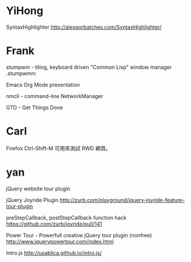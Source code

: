 # YiHong

SyntaxHighlighter
<http://alexgorbatchev.com/SyntaxHighlighter/>  

# Frank

stumpwm - tiling, keyboard driven "Common Lisp" window manager
.stumpwmrc

Emacs Org Mode presentation

nmcli - command-line NetworkManager 

GTD - Get Things Done

# Carl

Firefox Ctrl-Shift-M 可用來測試 RWD 網頁。

# yan

jQuery website tour plugin

jQuery Joyride Plugin
<http://zurb.com/playground/jquery-joyride-feature-tour-plugin>  

preStepCallback, postStepCallback function hack
<https://github.com/zurb/joyride/pull/141>  

Power Tour - Powerfull creative jQuery tour plugin (nonfree)
<http://www.jquerypowertour.com/index.html>  

Intro.js
<http://usablica.github.io/intro.js/>  